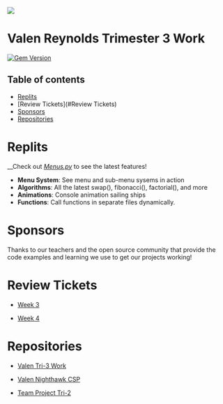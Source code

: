 [![](https://www.google.com/url?sa=i&url=https%3A%2F%2Fwww.istockphoto.com%2Fphotos%2Fdark-web-hacker&psig=AOvVaw1HI3b8zGKe9EQkmEz3fZ-0&ust=1650573511241000&source=images&cd=vfe&ved=0CAwQjRxqFwoTCPCmyNS_o_cCFQAAAAAdAAAAABAD)](https://github.com/ValenReynolds/Valen-Tri-3-Work/)

# Valen Reynolds Trimester 3 Work


[![Gem Version](https://badge.fury.io/rb/beautiful-jekyll-theme.svg)](https://badge.fury.io/rb/beautiful-jekyll-theme)

## Table of contents

- [Replits](#replit)
- [Review Tickets](#Review Tickets)
- [Sponsors](#sponsors) 
- [Repositories](#Repositories)


# Replits

__Check out [*Menus.py*](https://replit.com/@valenryanreynol/Valen-Tri-3-Work#.replit) to see the latest features!

- **Menu System**: See menu and sub-menu sysems in action
- **Algorithms**: All the latest swap(), fibonacci(), factorial(), and more
- **Animations**: Console animation sailing ships
- **Functions**: Call functions in separate files dynamically.

# Sponsors

Thanks to our teachers and the open source community that provide the code examples and learning we use to get our projects working!

# Review Tickets

- [Week 3](https://github.com/ValenReynolds/Valen-Tri-3-Work/issues/1)

- [Week 4](https://github.com/ValenReynolds/Valen-Tri-3-Work/issues/2)

# Repositories

- [Valen Tri-3 Work](https://github.com/ValenReynolds/Valen-Tri-3-Work/)

- [Valen Nighthawk CSP](https://github.com/ValenReynolds/nighthawk_csp)

- [Team Project Tri-2](https://github.com/YashShah138/Team-MicrosoftTechSupport) 


